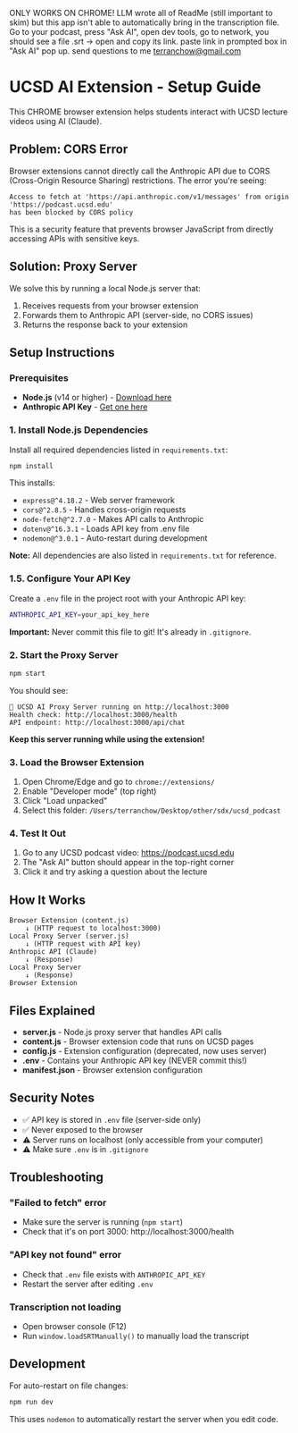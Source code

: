 ONLY WORKS ON CHROME! LLM wrote all of ReadMe (still important to skim) but this app isn't able to automatically bring in the transcription file. Go to your podcast, press "Ask AI", open dev tools, go to network, you should see a file .srt -> open and copy its link. paste link in prompted box in "Ask AI" pop up. send questions to me terranchow@gmail.com

# UCSD AI Extension - Setup Guide

This CHROME browser extension helps students interact with UCSD lecture videos using AI (Claude).

## Problem: CORS Error

Browser extensions cannot directly call the Anthropic API due to CORS (Cross-Origin Resource Sharing) restrictions. The error you're seeing:

```
Access to fetch at 'https://api.anthropic.com/v1/messages' from origin 'https://podcast.ucsd.edu'
has been blocked by CORS policy
```

This is a security feature that prevents browser JavaScript from directly accessing APIs with sensitive keys.

## Solution: Proxy Server

We solve this by running a local Node.js server that:
1. Receives requests from your browser extension
2. Forwards them to Anthropic API (server-side, no CORS issues)
3. Returns the response back to your extension

## Setup Instructions

### Prerequisites

- **Node.js** (v14 or higher) - [Download here](https://nodejs.org/)
- **Anthropic API Key** - [Get one here](https://console.anthropic.com/)

### 1. Install Node.js Dependencies

Install all required dependencies listed in `requirements.txt`:

```bash
npm install
```

This installs:
- `express@^4.18.2` - Web server framework
- `cors@^2.8.5` - Handles cross-origin requests
- `node-fetch@^2.7.0` - Makes API calls to Anthropic
- `dotenv@^16.3.1` - Loads API key from .env file
- `nodemon@^3.0.1` - Auto-restart during development

**Note:** All dependencies are also listed in `requirements.txt` for reference.

### 1.5. Configure Your API Key

Create a `.env` file in the project root with your Anthropic API key:

```bash
ANTHROPIC_API_KEY=your_api_key_here
```

**Important:** Never commit this file to git! It's already in `.gitignore`.

### 2. Start the Proxy Server

```bash
npm start
```

You should see:
```
🚀 UCSD AI Proxy Server running on http://localhost:3000
Health check: http://localhost:3000/health
API endpoint: http://localhost:3000/api/chat
```

**Keep this server running while using the extension!**

### 3. Load the Browser Extension

1. Open Chrome/Edge and go to `chrome://extensions/`
2. Enable "Developer mode" (top right)
3. Click "Load unpacked"
4. Select this folder: `/Users/terranchow/Desktop/other/sdx/ucsd_podcast`

### 4. Test It Out

1. Go to any UCSD podcast video: https://podcast.ucsd.edu
2. The "Ask AI" button should appear in the top-right corner
3. Click it and try asking a question about the lecture

## How It Works

```
Browser Extension (content.js)
    ↓ (HTTP request to localhost:3000)
Local Proxy Server (server.js)
    ↓ (HTTP request with API key)
Anthropic API (Claude)
    ↓ (Response)
Local Proxy Server
    ↓ (Response)
Browser Extension
```

## Files Explained

- **server.js** - Node.js proxy server that handles API calls
- **content.js** - Browser extension code that runs on UCSD pages
- **config.js** - Extension configuration (deprecated, now uses server)
- **.env** - Contains your Anthropic API key (NEVER commit this!)
- **manifest.json** - Browser extension configuration

## Security Notes

- ✅ API key is stored in `.env` file (server-side only)
- ✅ Never exposed to the browser
- ⚠️ Server runs on localhost (only accessible from your computer)
- ⚠️ Make sure `.env` is in `.gitignore`

## Troubleshooting

### "Failed to fetch" error
- Make sure the server is running (`npm start`)
- Check that it's on port 3000: http://localhost:3000/health

### "API key not found" error
- Check that `.env` file exists with `ANTHROPIC_API_KEY`
- Restart the server after editing `.env`

### Transcription not loading
- Open browser console (F12)
- Run `window.loadSRTManually()` to manually load the transcript

## Development

For auto-restart on file changes:
```bash
npm run dev
```

This uses `nodemon` to automatically restart the server when you edit code.

